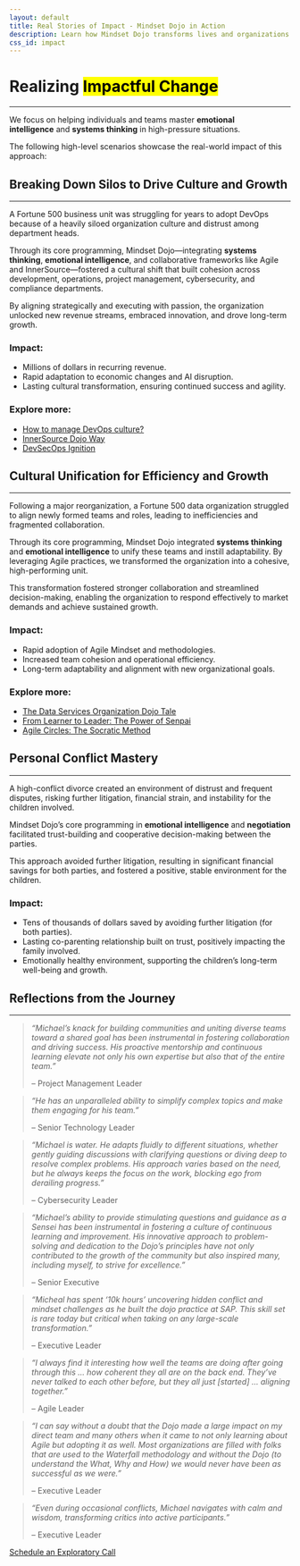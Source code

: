 ```yaml
---
layout: default
title: Real Stories of Impact - Mindset Dojo in Action
description: Learn how Mindset Dojo transforms lives and organizations through emotional intelligence, systems thinking, and collaboration. Real-world examples showcase breakthroughs in culture, leadership, and personal relationships.
css_id: impact
---
```

<main aria-label="Content">
	<h1>Realizing <mark>Impactful Change</mark></h1>
	<hr>
	<p>We focus on helping individuals and teams master <strong>emotional intelligence</strong> and <strong>systems thinking</strong> in high-pressure situations.</p>
	<p>The following high-level scenarios showcase the real-world impact of this approach:</p>
	<section class="md-grid-2">
		<hgroup>
			<h2>Breaking Down Silos to Drive Culture and Growth</h2>
			<hr>
			<p>A Fortune 500 business unit was struggling for years to adopt DevOps because of a heavily siloed organization culture and distrust among department heads.</p>
			<p>Through its core programming, Mindset Dojo—integrating <strong>systems thinking</strong>, <strong>emotional intelligence</strong>, and collaborative frameworks like Agile and InnerSource—fostered a cultural shift that built cohesion across development, operations, project management, cybersecurity, and compliance departments.</p>
			<p>By aligning strategically and executing with passion, the organization unlocked new revenue streams, embraced innovation, and drove long-term growth.</p>
			<h3>Impact:</h3>
			<ul>
				<li>Millions of dollars in recurring revenue.</li>
				<li>Rapid adaptation to economic changes and AI disruption.</li>
				<li>Lasting cultural transformation, ensuring continued success and agility.</li>
			</ul>
			<h3>Explore more:</h3>
			<ul>
				<li><a href="https://www.youtube.com/watch?v=5TWsIeeYu7k">How to manage DevOps culture?</a></li>
				<li><a href="https://www.youtube.com/watch?v=fXoVm5iTSCc">InnerSource Dojo Way</a></li>
				<li><a href="https://www.youtube.com/watch?v=cTM58Rzxcbs">DevSecOps Ignition</a></li>
			</ul>
		</hgroup>
		<hgroup>
			<h2>Cultural Unification for Efficiency and Growth</h2>
			<hr>
			<p>Following a major reorganization, a Fortune 500 data organization struggled to align newly formed teams and roles, leading to inefficiencies and fragmented collaboration.</p>
			<p>Through its core programming, Mindset Dojo integrated <strong>systems thinking</strong> and <strong>emotional intelligence</strong> to unify these teams and instill adaptability. By leveraging Agile practices, we transformed the organization into a cohesive, high-performing unit.</p>
			<p>This transformation fostered stronger collaboration and streamlined decision-making, enabling the organization to respond effectively to market demands and achieve sustained growth.</p>
			<h3>Impact:</h3>
			<ul>
				<li>Rapid adoption of Agile Mindset and methodologies.</li>
				<li>Increased team cohesion and operational efficiency.</li>
				<li>Long-term adaptability and alignment with new organizational goals.</li>
			</ul>
			<h3>Explore more:</h3>
			<ul>
				<li><a href="https://community.sap.com/t5/sap-for-higher-education-and-research-blogs/from-challenges-to-transformation-the-data-services-organization-dojo-tale/ba-p/13646867">The Data Services Organization Dojo Tale</a></li>
				<li><a href="https://community.sap.com/t5/open-source-blogs/from-learner-to-leader-the-power-of-senpai/ba-p/13662823">From Learner to Leader: The Power of Senpai</a></li>
				<li><a href="https://community.sap.com/t5/sap-for-higher-education-and-research-blogs/dojo-mindset-and-agile-circles-the-socratic-method-practically-applied-to/ba-p/13678600">Agile Circles: The Socratic Method</a></li>
			</ul>
		</hgroup>
		<hgroup>
			<h2>Personal Conflict Mastery</h2>
			<hr>
			<p>A high-conflict divorce created an environment of distrust and frequent disputes, risking further litigation, financial strain, and instability for the children involved.</p>
			<p>Mindset Dojo’s core programming in <strong>emotional intelligence</strong> and <strong>negotiation</strong> facilitated trust-building and cooperative decision-making between the parties.</p>
			<p>This approach avoided further litigation, resulting in significant financial savings for both parties, and fostered a positive, stable environment for the children.</p>
			<h3>Impact:</h3>
			<ul>
				<li>Tens of thousands of dollars saved by avoiding further litigation (for both parties).</li>
				<li>Lasting co-parenting relationship built on trust, positively impacting the family involved.</li>
				<li>Emotionally healthy environment, supporting the children’s long-term well-being and growth.</li>
			</ul>
		</hgroup>
	</section>
	<h2>Reflections from the Journey</h2>
	<hr>
	<section class="md-grid-3">
		<blockquote>
			<p><em>“Michael’s knack for building communities and uniting diverse teams toward a shared goal has been instrumental in fostering collaboration and driving success. His proactive mentorship and continuous learning elevate not only his own expertise but also that of the entire team.”</em></p>
			<footer>&#8211; Project Management Leader</footer>
		</blockquote>
		<blockquote>
			<p><em>“He has an unparalleled ability to simplify complex topics and make them engaging for his team.”</em></p>
			<footer>&#8211; Senior Technology Leader</footer>
		</blockquote>
		<blockquote>
			<p><em>“Michael is water. He adapts fluidly to different situations, whether gently guiding discussions with clarifying questions or diving deep to resolve complex problems. His approach varies based on the need, but he always keeps the focus on the work, blocking ego from derailing progress.”</em></p>
			<footer>&#8211; Cybersecurity Leader</footer>
		</blockquote>
		<blockquote>
			<p><em>“Michael’s ability to provide stimulating questions and guidance as a Sensei has been instrumental in fostering a culture of continuous learning and improvement. His innovative approach to problem-solving and dedication to the Dojo’s principles have not only contributed to the growth of the community but also inspired many, including myself, to strive for excellence.”</em></p>
			<footer>&#8211; Senior Executive</footer>
		</blockquote>
		<blockquote>
			<p><em>“Micheal has spent ‘10k hours’ uncovering hidden conflict and mindset challenges as he built the dojo practice at SAP. This skill set is rare today but critical when taking on any large-scale transformation.”</em></p>
			<footer>&#8211; Executive Leader</footer>
		</blockquote>
		<blockquote>
			<p><em>“I always find it interesting how well the teams are doing after going through this … how coherent they all are on the back end. They’ve never talked to each other before, but they all just [started] … aligning together.”</em></p>
			<footer>&#8211; Agile Leader</footer>
		</blockquote>
		<blockquote>
			<p><em>“I can say without a doubt that the Dojo made a large impact on my direct team and many others when it came to not only learning about Agile but adopting it as well. Most organizations are filled with folks that are used to the Waterfall methodology and without the Dojo (to understand the What, Why and How) we would never have been as successful as we were.”</em></p>
			<footer>&#8211; Executive Leader</footer>
		</blockquote>
		<blockquote>
			<p><em>“Even during occasional conflicts, Michael navigates with calm and wisdom, transforming critics into active participants.”</em></p>
			<footer>&#8211; Executive Leader</footer>
		</blockquote>
	</section>
	<a href="https://connect.mindset.dojo.center/" target="_blank">Schedule an Exploratory Call</a>
</main>